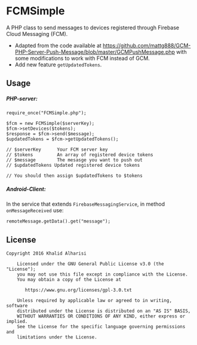 FCMSimple
===
A PHP class to send messages to devices registered through Firebase Cloud Messaging (FCM).

- Adapted from the code available at https://github.com/mattg888/GCM-PHP-Server-Push-Message/blob/master/GCMPushMessage.php with some modifications to work with FCM instead of GCM.
- Add new feature `getUpdatedTokens`.


Usage
---
##### PHP-server:
```
require_once("FCMSimple.php");

$fcm = new FCMSimple($serverKey);
$fcm->setDevices($tokens);
$response = $fcm->send($message);
$updatedTokens = $fcm->getUpdatedTokens();

// $serverKey      Your FCM server key
// $tokens         An array of registered device tokens
// $message        The mesasge you want to push out
// $updatedTokens Updated registered device tokens

// You should then assign $updatedTokens to $tokens
```

##### Android-Client:
In the service that extends `FirebaseMessagingService`, in method `onMessageReceived` use:
```
remoteMessage.getData().get("message");
```


License
---
```
Copyright 2016 Khalid Alharisi

    Licensed under the GNU General Public License v3.0 (the "License");
    you may not use this file except in compliance with the License.
    You may obtain a copy of the License at

       https://www.gnu.org/licenses/gpl-3.0.txt

    Unless required by applicable law or agreed to in writing, software
    distributed under the License is distributed on an "AS IS" BASIS,
    WITHOUT WARRANTIES OR CONDITIONS OF ANY KIND, either express or implied.
    See the License for the specific language governing permissions and
    limitations under the License.
```
